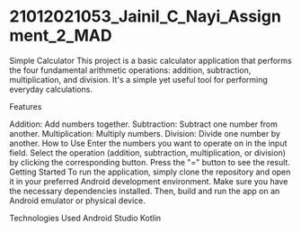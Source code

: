 # 21012021053_Jainil_C_Nayi_Assignment_2_MAD
Simple Calculator
This project is a basic calculator application that performs the four fundamental arithmetic operations: addition, subtraction, multiplication, and division. It's a simple yet useful tool for performing everyday calculations.

Features

Addition: Add numbers together.
Subtraction: Subtract one number from another.
Multiplication: Multiply numbers.
Division: Divide one number by another.
How to Use
Enter the numbers you want to operate on in the input field.
Select the operation (addition, subtraction, multiplication, or division) by clicking the corresponding button.
Press the "=" button to see the result.
Getting Started
To run the application, simply clone the repository and open it in your preferred Android development environment. Make sure you have the necessary dependencies installed. Then, build and run the app on an Android emulator or physical device.

Technologies Used
Android Studio
Kotlin
